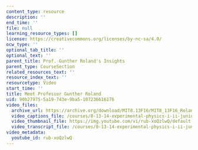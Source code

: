 ```yaml
---
content_type: resource
description: ''
end_time: ''
file: null
learning_resource_types: []
license: https://creativecommons.org/licenses/by-nc-sa/4.0/
ocw_type: ''
optional_tab_title: ''
optional_text: ''
parent_title: Prof. Gunther Roland's Insights
parent_type: CourseSection
related_resources_text: ''
resource_index_text: ''
resourcetype: Video
start_time: ''
title: Meet Professor Gunther Roland
uid: 90b27975-5a19-743e-9ba5-107236616176
video_files:
  archive_url: https://archive.org/download/MIT8.13F16/MIT8_13F16_Roland_Meet_the_Educator_300k.mp4
  video_captions_file: /courses/8-13-14-experimental-physics-i-ii-junior-lab-fall-2016-spring-2017/a2f34a5f752a53feab565b449922cd15_2881441.vtt
  video_thumbnail_file: https://img.youtube.com/vi/rub-xoQzlwQ/default.jpg
  video_transcript_file: /courses/8-13-14-experimental-physics-i-ii-junior-lab-fall-2016-spring-2017/bfb92580e9d0fc4648a3ff3759e87ca4_2881441.pdf
video_metadata:
  youtube_id: rub-xoQzlwQ
---
```


